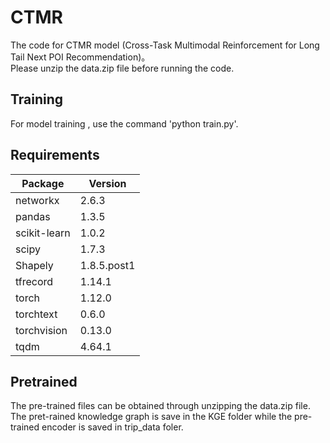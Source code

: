 # CTMR
The code for CTMR model (Cross-Task Multimodal Reinforcement for Long Tail Next POI Recommendation)。<br>
Please unzip the data.zip file before running the code.

## Training
For model training , use the command 'python train.py'.


## Requirements
|Package         |   Version|
------------------ |-----------|
|networkx       |    2.6.3|
|pandas         |    1.3.5|
|scikit-learn   |    1.0.2|
|scipy          |    1.7.3|
|Shapely        |    1.8.5.post1|
|tfrecord       |    1.14.1|
|torch           |   1.12.0|
|torchtext       |   0.6.0|
|torchvision    |    0.13.0|
|tqdm           |    4.64.1|

## Pretrained
The pre-trained files can be obtained through unzipping the data.zip file.<br>
The pret-rained knowledge graph is save in the KGE folder while the pre-trained encoder is saved in trip_data foler.

